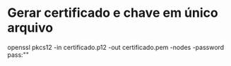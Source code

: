 # Gerar certificado e chave em único arquivo

openssl pkcs12 -in certificado.p12 -out certificado.pem -nodes -password pass:""
